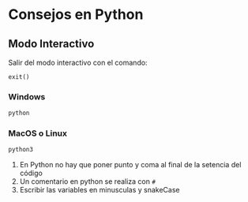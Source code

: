 # Consejos en Python

## Modo Interactivo

Salir del modo interactivo con el comando:

```shell
exit()
```

### Windows

```bash
python
```

### MacOS o Linux

```bash
python3
```

1. En Python no hay que poner punto y coma al final de la setencia del código
2. Un comentario en python se realiza con `#`
3. Escribir las variables en minusculas y snakeCase
